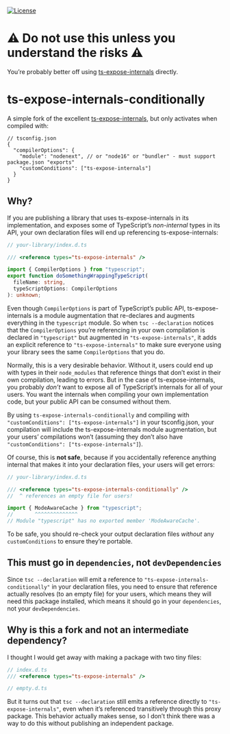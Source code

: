 [![License](https://img.shields.io/npm/l/ts-expose-internals)](https://opensource.org/licenses/MIT)

# ⚠️ Do not use this unless you understand the risks ⚠️

You’re probably better off using [ts-expose-internals](https://github.com/nonara/ts-expose-internals) directly.

# ts-expose-internals-conditionally

A simple fork of the excellent [ts-expose-internals](https://github.com/nonara/ts-expose-internals), but only activates when compiled with:

```json5
// tsconfig.json
{
  "compilerOptions": {
    "module": "nodenext", // or "node16" or "bundler" - must support package.json "exports"
    "customConditions": ["ts-expose-internals"]
  }
}
```

## Why?

If you are publishing a library that uses ts-expose-internals in its implementation, and exposes some of TypeScript’s _non-internal_ types in its API, your own declaration files will end up referencing ts-expose-internals:

```ts
// your-library/index.d.ts

/// <reference types="ts-expose-internals" />

import { CompilerOptions } from "typescript";
export function doSomethingWrappingTypeScript(
  fileName: string,
  typeScriptOptions: CompilerOptions
): unknown;
```

Even though `CompilerOptions` is part of TypeScript’s public API, ts-expose-internals is a module augmentation that re-declares and augments everything in the `typescript` module. So when `tsc --declaration` notices that the `CompilerOptions` you’re referencing in your own compilation is declared in `"typescript"` but augmented in `"ts-expose-internals"`, it adds an explicit reference to `"ts-expose-internals"` to make sure everyone using your library sees the same `CompilerOptions` that you do.

Normally, this is a very desirable behavior. Without it, users could end up with types in their `node_modules` that reference things that don’t exist in their own compilation, leading to errors. But in the case of ts-expose-internals, you probably _don’t_ want to expose all of TypeScript’s internals for all of your users. You want the internals when compiling your own implementation code, but your public API can be consumed without them.

By using `ts-expose-internals-conditionally` and compiling with `"customConditions": ["ts-expose-internals"]` in your tsconfig.json, your compilation will include the ts-expose-internals module augmentation, but your users’ compilations won’t (assuming they don’t also have `"customConditions": ["ts-expose-internals"]`).

Of course, this is **not safe**, because if you accidentally reference anything internal that makes it into your declaration files, your users will get errors:

```ts
// your-library/index.d.ts

/// <reference types="ts-expose-internals-conditionally" />
//  ^ references an empty file for users!

import { ModeAwareCache } from "typescript";
//       ^^^^^^^^^^^^^^
// Module "typescript" has no exported member 'ModeAwareCache'.
```

To be safe, you should re-check your output declaration files _without_ any `customConditions` to ensure they’re portable.

## This must go in `dependencies`, not `devDependencies`

Since `tsc --declaration` will emit a reference to `"ts-expose-internals-conditionally"` in your declaration files, you need to ensure that reference actually resolves (to an empty file) for your users, which means they will need this package installed, which means it should go in your `dependencies`, not your `devDependencies`.

## Why is this a fork and not an intermediate dependency?

I thought I would get away with making a package with two tiny files:

```ts
// index.d.ts
/// <reference types="ts-expose-internals" />
```

```ts
// empty.d.ts
```

But it turns out that `tsc --declaration` still emits a reference directly to `"ts-expose-internals"`, even when it’s referenced transitively through this proxy package. This behavior actually makes sense, so I don’t think there was a way to do this without publishing an independent package.
